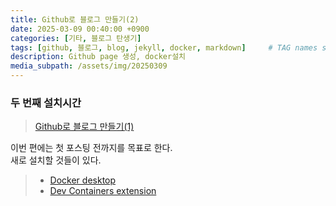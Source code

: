 ```yaml
---
title: Github로 블로그 만들기(2)
date: 2025-03-09 00:40:00 +0900
categories: [기타, 블로그 탄생기]
tags: [github, 블로그, blog, jekyll, docker, markdown]     # TAG names should always be lowercase
description: Github page 생성, docker설치
media_subpath: /assets/img/20250309
---
```


### 두 번째 설치시간
>[Github로 블로그 만들기(1)](https://ttangu5510.github.io/posts/%EB%B8%94%EB%A1%9C%EA%B7%B8_%EB%A7%8C%EB%93%A4%EA%B8%B0_1/)<br>

이번 편에는 첫 포스팅 전까지를 목표로 한다.<br>
새로 설치할 것들이 있다.
>- [Docker desktop](https://www.docker.com/products/docker-desktop/)<br>
>- [Dev Containers extension](https://marketplace.visualstudio.com/items?itemName=ms-vscode-remote.remote-containers)<br>

